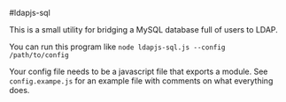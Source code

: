 #ldapjs-sql

This is a small utility for bridging a MySQL database full of users to LDAP.

You can run this program like `node ldapjs-sql.js --config /path/to/config`

Your config file needs to be a javascript file that exports a module. See `config.exampe.js` for an example file with comments on what everything does.
